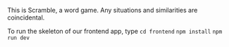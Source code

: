 This is Scramble, a word game. Any situations and similarities are coincidental.

To run the skeleton of our frontend app, type
`cd frontend`
`npm install`
`npm run dev`